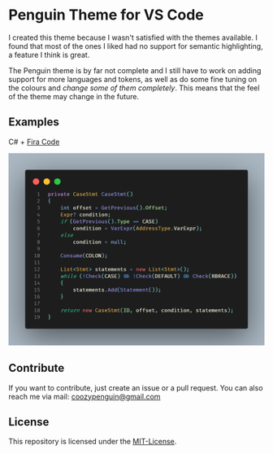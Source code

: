 # Penguin Theme for VS Code

I created this theme because I wasn't satisfied with the themes available. I found that most of the ones I liked had no support for semantic highlighting, a feature I think is great.

The Penguin theme is by far not complete and I still have to work on adding support for more languages and tokens, as well as do some fine tuning on the colours and _change some of them completely_. This means that the feel of the theme may change in the future.

## Examples

C# + [Fira Code](https://github.com/tonsky/FiraCode)

![c-sharp](./images/examples/csharp.png)

## Contribute

If you want to contribute, just create an issue or a pull request.
You can also reach me via mail: <coozypenguin@gmail.com>

## License

This repository is licensed under the [MIT-License](LICENSE).
